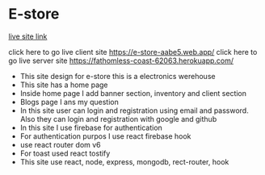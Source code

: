 # E-store

[live site link](https://e-store-aabe5.web.app/)

click here to go live client site https://e-store-aabe5.web.app/
click here to go live server site https://fathomless-coast-62063.herokuapp.com/

- This site design for e-store this is a electronics werehouse
- This site has a home page
- Inside home page I add banner section, inventory and client section
- Blogs page I ans my question
- In this site user can login and registration using email and password. Also they can login and registration with google and github
- In this site I use firebase for authentication
- For authentication purpos I use react firebase hook
- use react router dom v6
- For toast used react tostify
- This site use react, node, express, mongodb, rect-router, hook
